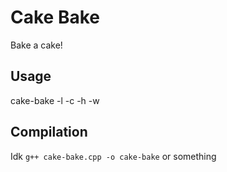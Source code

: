 # Cake Bake

Bake a cake!

## Usage

cake-bake -l <layers> -c <candles> -h <candle height> -w <cake width>

## Compilation

Idk `g++ cake-bake.cpp -o cake-bake` or something
